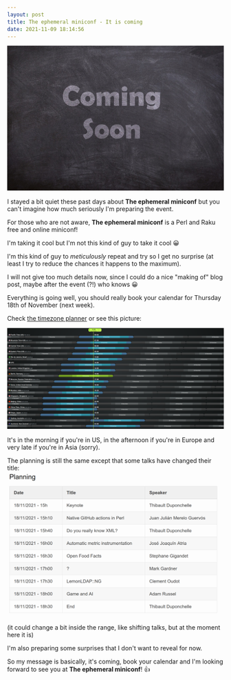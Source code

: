```yaml
---
layout: post
title: The ephemeral miniconf - It is coming
date: 2021-11-09 18:14:56
---
```

![It is coming](/assets/images/6m0yy6hfkjsp0k45qht6.jpg)

I stayed a bit quiet these past days about **The ephemeral miniconf** but you can't imagine how much seriously I'm preparing the event. 

For those who are not aware, **The ephemeral miniconf** is a Perl and Raku free and online miniconf!

I'm taking it cool but I'm not this kind of guy to take it cool :grinning:

I'm this kind of guy to *meticulously* repeat and try so I get no surprise (at least I try to reduce the chances it happens to the maximum).

I will not give too much details now, since I could do a nice "making of" blog post, maybe after the event (?!) who knows :grinning:

Everything is going well, you should really book your calendar for Thursday 18th of November (next week).

Check [the timezone planner](https://everytimezone.com/s/ec3d1b5c) or see this picture:
 
![Timezone planner The ephemeral miniconf](/assets/images/09k7g36n46sheyj0crlw.png)

It's in the morning if you're in US, in the afternoon if you're in Europe and very late if you're in Asia (sorry).

The planning is still the same except that some talks have changed their title:
![The ephemeral miniconf](/assets/images/ai4k0wk1swcgobuq27uj.png)

(it could change a bit inside the range, like shifting talks, but at the moment here it is)

I'm also preparing some surprises that I don't want to reveal for now.

So my message is basically, it's coming, book your calendar and I'm looking forward to see you at **The ephemeral miniconf**! :+1: